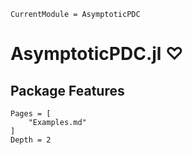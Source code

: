 ```@meta
CurrentModule = AsymptoticPDC
```

# AsymptoticPDC.jl ♡

## Package Features

```@contents
Pages = [
    "Examples.md"
]
Depth = 2
```